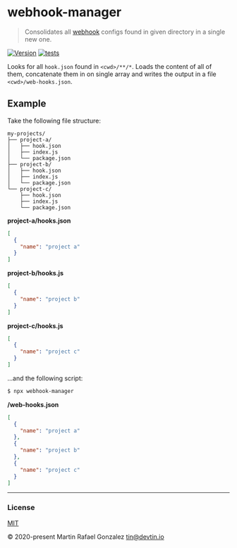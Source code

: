 # webhook-manager
> Consolidates all <a href="https://github.com/adnanh/webhook" target="_blank">webhook</a> configs found in given
> directory in a single new one.

<a href="https://www.npmjs.com/package/webhook-manager" target="_blank"><img src="https://img.shields.io/npm/v/webhook-manager.svg" alt="Version"></a>
[![tests](https://github.com/devtin/webhook-manager/workflows/test/badge.svg)](https://github.com/devtin/webhook-manager/actions)

Looks for all `hook.json` found in `<cwd>/**/*`. Loads the content of all of them, concatenate them in on single array
and writes the output in a file `<cwd>/web-hooks.json`.

## Example

Take the following file structure:

```
my-projects/
├── project-a/
│   ├── hook.json
│   ├── index.js
│   └── package.json
├── project-b/
│   ├── hook.json
│   ├── index.js
│   └── package.json
└── project-c/
    ├── hook.json
    ├── index.js
    └── package.json
```

**project-a/hooks.json**
```json
[
  {
    "name": "project a"
  }
]
```

**project-b/hooks.js**
```json
[
  {
    "name": "project b"
  }
]
```

**project-c/hooks.js**
```json
[
  {
    "name": "project c"
  }
]
```

...and the following script:

```sh
$ npx webhook-manager
```

**<cwd>/web-hooks.json**

```json
[
  {
    "name": "project a"
  },
  {
    "name": "project b"
  },
  {
    "name": "project c"
  }
]
```

* * *

### License

[MIT](https://opensource.org/licenses/MIT)

&copy; 2020-present Martin Rafael Gonzalez
<tin@devtin.io>
